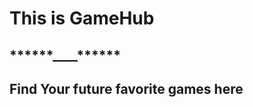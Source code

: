 # This is GameHub

## \***\*\*\*\*\***\_\_\_\_\***\*\*\*\*\***

## Find Your future favorite games here
